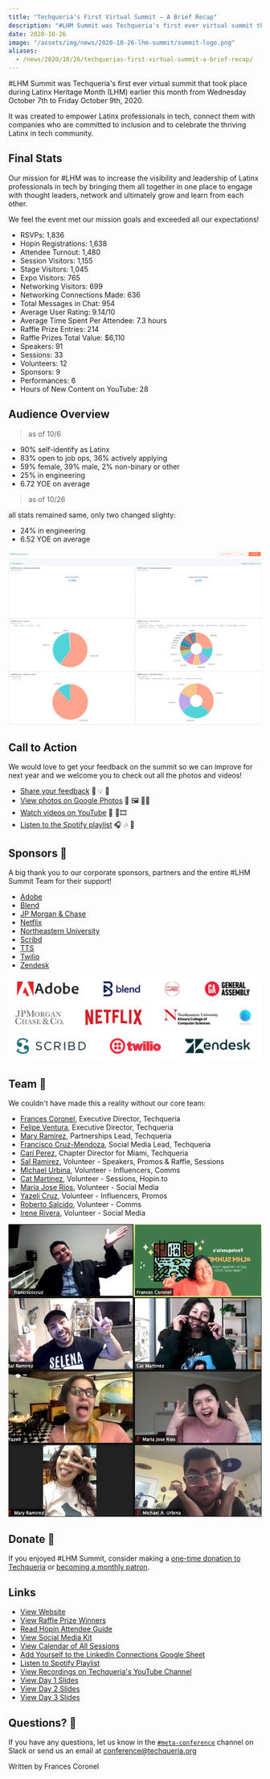 ```yaml
---
title: "Techqueria's First Virtual Summit — A Brief Recap"
description: "#LHM Summit was Techqueria's first ever virtual summit that took place during Latinx Heritage Month (LHM)."
date: 2020-10-26
image: "/assets/img/news/2020-10-26-lhm-summit/summit-logo.png"
aliases:
  - /news/2020/10/26/techquerias-first-virtual-summit-a-brief-recap/
---
```


#LHM Summit was Techqueria's first ever virtual summit that took place during Latinx Heritage Month (LHM) earlier this month from Wednesday October 7th to Friday October 9th, 2020.

It was created to empower Latinx professionals in tech, connect them with companies who are committed to inclusion and to celebrate the thriving Latinx in tech community.

## Final Stats

Our mission for #LHM was to increase the visibility and leadership of Latinx professionals in tech by bringing them all together in one place to engage with thought leaders, network and ultimately grow and learn from each other.

We feel the event met our mission goals and exceeded all our expectations!

- RSVPs: 1,836
- Hopin Registrations: 1,638
- Attendee Turnout: 1,480
- Session Visitors: 1,155
- Stage Visitors: 1,045
- Expo Visitors: 765
- Networking Visitors: 699
- Networking Connections Made: 636
- Total Messages in Chat: 954
- Average User Rating: 9.14/10
- Average Time Spent Per Attendee: 7.3 hours
- Raffle Prize Entries: 214
- Raffle Prizes Total Value: $6,110
- Speakers: 91
- Sessions: 33
- Volunteers: 12
- Sponsors: 9
- Performances: 6
- Hours of New Content on YouTube: 28

## Audience Overview

> as of 10/6

- 90% self-identify as Latinx
- 83% open to job ops, 36% actively applying
- 59% female, 39% male, 2% non-binary or other
- 25% in engineering
- 6.72 YOE on average

> as of 10/26

all stats remained same, only two changed slighty:

- 24% in engineering
- 6.52 YOE on average

![Audience Overview](/assets/img/news/2020-10-26-lhm-summit/summit-audience.png)

## Call to Action

We would love to get your feedback on the summit so we can improve for next year and we welcome you to check out all the photos and videos!

- [Share your feedback](https://docs.google.com/forms/d/e/1faipqlse9m5xp4qmfwvogirlu6t3do-6avbmnbwy6vi4nwr4f-j5fiw/viewform) 📝 💡 💭
- [View photos on Google Photos](https://photos.app.goo.gl/ahrvy2xs9fbyjxun8) 📸 🖼️ 🤳🏽️
- [Watch videos on YouTube](https://www.youtube.com/playlist?list=plcwzrxvpdkgjuya48mr25wpylz2u3j1ne) 🎥 🍿🎞
- [Listen to the Spotify playlist](https://open.spotify.com/playlist/0ogkuam8l1dxgwonicnkbv?si=2ocdqjuwsgazygfmo5pfxq) 🎧 🎶 🎤

## Sponsors 🤝

A big thank you to our corporate sponsors, partners and the entire #LHM Summit Team for their support!

- [Adobe](https://adobe.com/careers)
- [Blend](https://blend.com/company/careers/)
- [JP Morgan & Chase](https://careers.jpmorgan.com/us/en/home)
- [Netflix](https://jobs.netflix.com/)
- [Northeastern University](https://align.khoury.northeastern.edu/)
- [Scribd](https://scribd.com/careers)
- [TTS](https://www.gsa.gov/about-us/organization/federal-acquisition-service/technology-transformation-services)
- [Twilio](hhttps://www.twilio.com/company/jobs)
- [Zendesk](https://jobs.zendesk.com/us/en/)

![Sponsors](/assets/img/news/2020-10-26-lhm-summit/summit-sponsors.png)

## Team 🌿

We couldn't have made this a reality without our core team:

- [Frances Coronel](https://linkedin.com/in/fvcproductions), Executive Director, Techqueria
- [Felipe Ventura](https://linkedin.com/in/fvntr), Executive Director, Techqueria
- [Mary Ramirez](https://www.linkedin.com/in/marybramirez/), Partnerships Lead, Techqueria
- [Francisco Cruz-Mendoza](https://www.linkedin.com/in/franciscocrz/), Social Media Lead, Techqueria
- [Cari Perez](https://www.linkedin.com/in/caridadperez/), Chapter Director for Miami, Techqueria
- [Sal Ramirez](https://www.linkedin.com/in/salramirez/), Volunteer - Speakers, Promos & Raffle, Sessions
- [Michael Urbina](https://www.linkedin.com/in/michaelurbina/), Volunteer - Influencers, Comms
- [Cat Martinez](https://www.linkedin.com/in/cathmartinez/), Volunteer - Sessions, Hopin.to
- [Maria Jose Rios](https://www.linkedin.com/in/mariarios140/), Volunteer - Social Media
- [Yazeli Cruz](https://www.linkedin.com/in/yazeliecruz/), Volunteer - Influencers, Promos
- [Roberto Salcido](https://www.linkedin.com/in/roberto-salcido/), Volunteer - Comms
- [Irene Rivera](https://www.linkedin.com/in/ir-ri/), Volunteer - Social Media

![The #LHM Summit Team](/assets/img/news/2020-10-26-lhm-summit/summit-team.png)

## Donate 💛

If you enjoyed #LHM Summit, consider making a [one-time donation to Techqueria](/donate) or [becoming a monthly patron](https://patreon.com/techqueria).

## Links

- [View Website](https://techqueria.org/summit)
- [View Raffle Prize Winners](https://gleam.io/EDNT1/lhm-summit-promo-raffle-prize-contest)
- [Read Hopin Attendee Guide](https://www.notion.so/techqueriaorg/LHM-Summit-Attendee-Guide-b267b0c3248b468ebeae2f0f1d391c3b)
- [View Social Media Kit](https://www.notion.so/techqueriaorg/LHM-Summit-Social-Media-Kit-cc81725c00534f9aaade5997315004b9)
- [View Calendar of All Sessions](https://calendar.google.com/calendar/u/0/embed?src=c_cbjjd2hl62d60p78gapfi0o13g@group.calendar.google.com&ctz=America/New_York)
- [Add Yourself to the LinkedIn Connections Google Sheet](https://docs.google.com/spreadsheets/d/1gja1lTfx0Csw3audtyP8QXokoXckgwGPTiLAltkNc9M/edit#gid=0)
- [Listen to Spotify Playlist](https://open.spotify.com/playlist/0OGkUAm8l1DxgwonIcnKbV?si=d6ZZIE_uQgyo-tANveKj1g)
- [View Recordings on Techqueria's YouTube Channel](https://www.youtube.com/c/Techqueria)
- [View Day 1 Slides](https://docs.google.com/presentation/d/1gqMrYDOhZET83DwNRjQv94PSsi8buVbef_cBFeczusQ/edit?usp=sharing)
- [View Day 2 Slides](https://docs.google.com/presentation/d/1nTV6dKgSCdvwVMwaeq3gngL68nrPneo4W4RUqUVjYpw/edit?usp=sharing)
- [View Day 3 Slides](https://docs.google.com/presentation/d/1VXRG1ADnQr4-0-XSgqDHFJPfDWAZomVliqwaV9I1LEM/edit#slide=id.ga01b646892_0_2)

## Questions? 🤔

If you have any questions, let us know in the [`#meta-conference`](/slack) channel on Slack or send us an email at [conference@techqueria.org](mailto:conference@techqueria.org)

Written by Frances Coronel